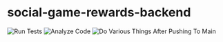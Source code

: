 # social-game-rewards-backend

![Run Tests](https://github.com/kjirou/social-game-rewards-backend/workflows/Run%20Tests/badge.svg)
![Analyze Code](https://github.com/kjirou/social-game-rewards-backend/workflows/Analyze%20Code/badge.svg)
![Do Various Things After Pushing To Main](https://github.com/kjirou/social-game-rewards-backend/workflows/Do%20Various%20Things%20After%20Pushing%20To%20Main/badge.svg)
